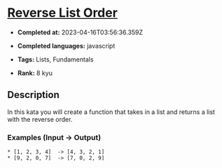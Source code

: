 # [Reverse List Order](https://www.codewars.com/kata/53da6d8d112bd1a0dc00008b)

- **Completed at:** 2023-04-16T03:56:36.359Z

- **Completed languages:** javascript

- **Tags:** Lists, Fundamentals

- **Rank:** 8 kyu

## Description

In this kata you will create a function that takes in a list and returns a list with the reverse order.

### Examples (Input -> Output)

```
* [1, 2, 3, 4]  -> [4, 3, 2, 1]
* [9, 2, 0, 7]  -> [7, 0, 2, 9]
```